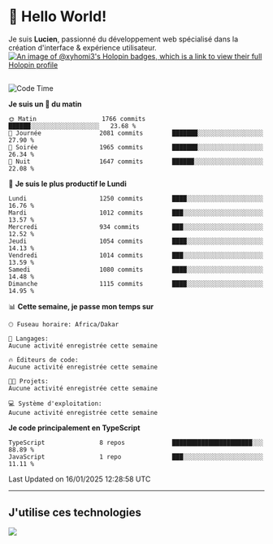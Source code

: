 # 👋 Hello World!

Je suis **Lucien**, passionné du développement web spécialisé dans la création d'interface & expérience utilisateur.
[![An image of @xyhomi3's Holopin badges, which is a link to view their full Holopin profile](https://holopin.me/xyhomi3)](https://holopin.io/@xyhomi3)

##

<!--START_SECTION:waka-->
![Code Time](http://img.shields.io/badge/Code%20Time-2%2C834%20hrs%2050%20mins-blue)

**Je suis un 🐤 du matin** 

```text
🌞 Matin                  1766 commits        ██████░░░░░░░░░░░░░░░░░░░   23.68 % 
🌆 Journée                2081 commits        ███████░░░░░░░░░░░░░░░░░░   27.90 % 
🌃 Soirée                 1965 commits        ███████░░░░░░░░░░░░░░░░░░   26.34 % 
🌙 Nuit                   1647 commits        ██████░░░░░░░░░░░░░░░░░░░   22.08 % 
```
📅 **Je suis le plus productif le Lundi** 

```text
Lundi                    1250 commits        ████░░░░░░░░░░░░░░░░░░░░░   16.76 % 
Mardi                    1012 commits        ███░░░░░░░░░░░░░░░░░░░░░░   13.57 % 
Mercredi                 934 commits         ███░░░░░░░░░░░░░░░░░░░░░░   12.52 % 
Jeudi                    1054 commits        ████░░░░░░░░░░░░░░░░░░░░░   14.13 % 
Vendredi                 1014 commits        ███░░░░░░░░░░░░░░░░░░░░░░   13.59 % 
Samedi                   1080 commits        ████░░░░░░░░░░░░░░░░░░░░░   14.48 % 
Dimanche                 1115 commits        ████░░░░░░░░░░░░░░░░░░░░░   14.95 % 
```


📊 **Cette semaine, je passe mon temps sur** 

```text
🕑︎ Fuseau horaire: Africa/Dakar

💬 Langages: 
Aucune activité enregistrée cette semaine

🔥 Éditeurs de code: 
Aucune activité enregistrée cette semaine

🐱‍💻 Projets: 
Aucune activité enregistrée cette semaine

💻 Système d'exploitation: 
Aucune activité enregistrée cette semaine
```

**Je code principalement en TypeScript** 

```text
TypeScript               8 repos             ██████████████████████░░░   88.89 % 
JavaScript               1 repo              ███░░░░░░░░░░░░░░░░░░░░░░   11.11 % 
```




 Last Updated on 16/01/2025 12:28:58 UTC
<!--END_SECTION:waka-->
---

## J'utilise ces technologies

<p align="left">
  <a href="https://skillicons.dev">
    <img src="https://skillicons.dev/icons?i=ts,js,md,scss,tailwind,react,docker,express,astro,vite,nextjs,vercel,figma,ableton" />
  </a>
</p>

